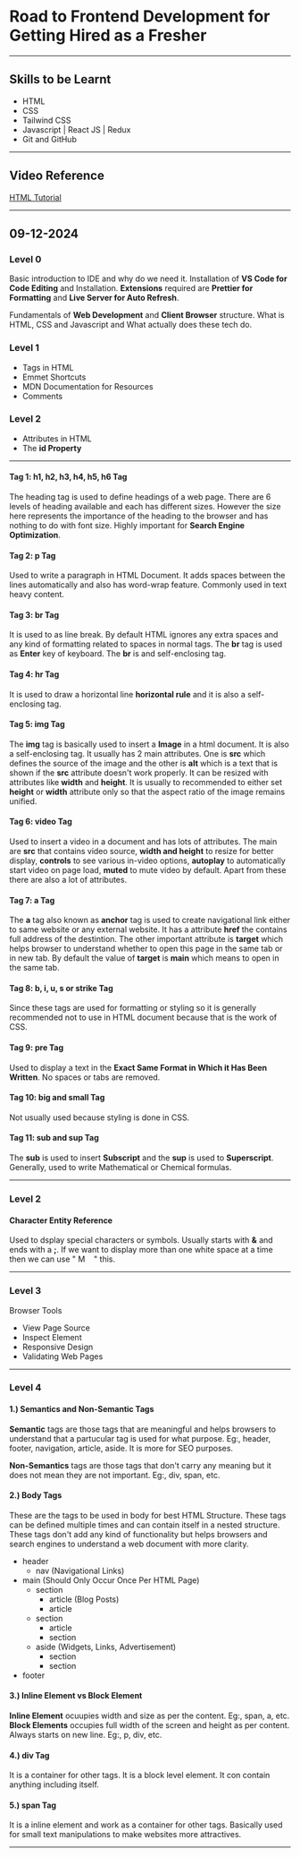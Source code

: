 # Road to Frontend Development for Getting Hired as a Fresher
-------------
## Skills to be Learnt
- HTML
- CSS
- Tailwind CSS
- Javascript | React JS | Redux
- Git and GitHub
---------------------
## Video Reference
[HTML Tutorial](https://www.youtube.com/watch?v=rklidcZ-aLU&list=PL78RhpUUKSwfYr_bKHq7SWfTCBGad_xxP)

-----------
## 09-12-2024
### Level 0
Basic introduction to IDE and why do we need it. Installation of **VS Code for Code Editing** and Installation. **Extensions** required are **Prettier for Formatting** and **Live Server for Auto Refresh**.

Fundamentals of **Web Development** and **Client Browser** structure. What is HTML, CSS and Javascript and What actually does these tech do.

### Level 1
- Tags in HTML
- Emmet Shortcuts
- MDN Documentation for Resources
- Comments **<!-- -->**

### Level 2
- Attributes in HTML
- The **id Property**

--------------------

#### Tag 1: h1, h2, h3, h4, h5, h6 Tag
The heading tag is used to define headings of a web page. There are 6 levels of heading available and each has different sizes. However the size here represents the importance of the heading to the browser and has nothing to do with font size. Highly important for **Search Engine Optimization**.

#### Tag 2: p Tag
Used to write a paragraph in HTML Document. It adds spaces between the lines automatically and also has word-wrap feature. Commonly used in text heavy content.

#### Tag 3: br Tag
It is used to as line break. By default HTML ignores any extra spaces and any kind of formatting related to spaces in normal tags. The **br** tag is used as **Enter** key of keyboard. The **br** is and self-enclosing tag.

#### Tag 4: hr Tag
It is used to draw a horizontal line **horizontal rule** and it is also a self-enclosing tag.

#### Tag 5: img Tag
The **img** tag is basically used to insert a **Image** in a html document. It is also a self-enclosing tag. It usually has 2 main attributes. One is **src** which defines the source of the image and the other is **alt** which is a text that is shown if the **src** attribute doesn't work properly. It can be resized with attributes like **width** and **height**. It is usually to recommended to either set **height** or **width** attribute only so that the aspect ratio of the image remains unified.

#### Tag 6: video Tag
Used to insert a video in a document and has lots of attributes. The main are **src** that contains video source, **width and height** to resize for better display, **controls** to see various in-video options, **autoplay** to automatically start video on page load, **muted** to mute video by default. Apart from these there are also a lot of attributes.

#### Tag 7: a Tag
The **a** tag also known as **anchor** tag is used to create navigational link either to same website or any external website. It has a attribute **href** the contains full address of the destintion. The other important attribute is **target** which helps browser to understand whether to open this page in the same tab or in new tab. By default the value of **target** is **main** which means to open in the same tab.

#### Tag 8: b, i, u, s or strike Tag
Since these tags are used for formatting or styling so it is generally recommended not to use in HTML document because that is the work of CSS.

#### Tag 9: pre Tag
Used to display a text in the **Exact Same Format in Which it Has Been Written**. No spaces or tabs are removed.

#### Tag 10: big and small Tag
Not usually used because styling is done in CSS.

#### Tag 11: sub and sup Tag
The **sub** is used to insert **Subscript** and the **sup** is used to **Superscript**. Generally, used to write Mathematical or Chemical formulas.

---------------------
### Level 2

#### Character Entity Reference
Used to dsplay special characters or symbols. Usually starts with **&** and ends with a **;**. If we want to display more than one white space at a time then we can use "&nbsp;M &nbsp; &nbsp;" this. 

-----------------
### Level 3
Browser Tools
- View Page Source
- Inspect Element
- Responsive Design
- Validating Web Pages

------------------------------------------
### Level 4
#### 1.) Semantics and Non-Semantic Tags
**Semantic** tags are those tags that are meaningful and helps browsers to understand that a partucular tag is used for what purpose. Eg:, header, footer, navigation, article, aside. It is more for SEO purposes.

**Non-Semantics** tags are those tags that don't carry any meaning but it does not mean they are not important. Eg:, div, span, etc.

#### 2.) Body Tags
These are the tags to be used in body for best HTML Structure. These tags can be defined multiple times and can contain itself in a nested structure. These tags don't add any kind of functionality but helps browsers and search engines to understand a web document with more clarity.

- header
    - nav (Navigational Links)
- main (Should Only Occur Once Per HTML Page)
    - section
        - article (Blog Posts)
        - article
    - section
        - article
        - section
    - aside (Widgets, Links, Advertisement)
        - section
        - section
- footer

#### 3.) Inline Element vs Block Element
**Inline Element** ocuupies width and size as per the content. Eg:, span, a, etc.
**Block Elements** occupies full width of the screen and height as per content. Always starts on new line. Eg:, p, div, etc.

#### 4.) div Tag
It is a container for other tags. It is a block level element. It con contain anything including itself.

#### 5.) span Tag
It is a inline element and work as a container for other tags. Basically used for small text manipulations to make websites more attractives.

------------------------------------------------------
